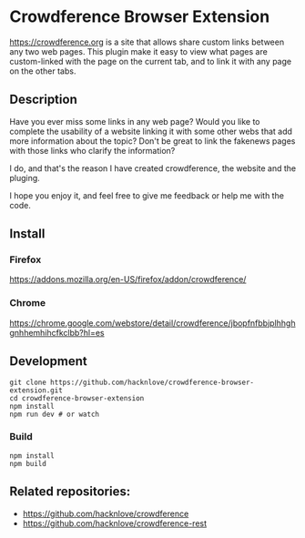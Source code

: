 # Crowdference Browser Extension

https://crowdference.org is a site that allows share custom links between any two web pages. This plugin make it easy to view what pages are custom-linked with the page on the current tab, and to link it with any page on the other tabs.

## Description
Have you ever miss some links in any web page?
Would you like to complete the usability of a website linking it with some other webs that add more information about the topic?
Don't be great to link the fakenews pages with those links who clarify the information?

I do, and that's the reason I have created crowdference, the website and the pluging.

I hope you enjoy it, and feel free to give me feedback or help me with the code.

## Install

### Firefox
https://addons.mozilla.org/en-US/firefox/addon/crowdference/

### Chrome
https://chrome.google.com/webstore/detail/crowdference/jbopfnfbbjplhhghgnhhemhihcfkclbb?hl=es


## Development
```
git clone https://github.com/hacknlove/crowdference-browser-extension.git
cd crowdference-browser-extension
npm install
npm run dev # or watch
```

### Build
```
npm install
npm build
```

## Related repositories:
* https://github.com/hacknlove/crowdference
* https://github.com/hacknlove/crowdference-rest
